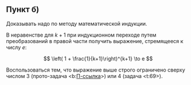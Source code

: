 ## Пункт б)

Доказывать надо по методу математической индукции.

В неравенстве для $k+1$ при индукционном переходе путем преобразований в правой части получить выражение, стремящееся к числу $e$:

$$ \left( 1 + \frac{1}{k+1}\right)^{k+1} \to e $$

Воспользоваться тем, что выражение выше строго ограничено сверху числом $3$ (прото-задача <b:[П-ссылка](advanced/proto/sequence-lim/second-wonderful)>) или $4$ (задача <t:69>).